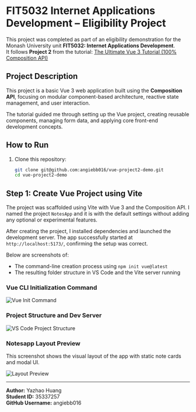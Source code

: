 # FIT5032 Internet Applications Development – Eligibility Project

This project was completed as part of an eligibility demonstration for the Monash University unit **FIT5032: Internet Applications Development**.  
It follows **Project 2** from the tutorial: [The Ultimate Vue 3 Tutorial (100% Composition API)](https://www.youtube.com/watch?v=I_xLMmNeLDY)

## Project Description

This project is a basic Vue 3 web application built using the **Composition API**, focusing on modular component-based architecture, reactive state management, and user interaction.

The tutorial guided me through setting up the Vue project, creating reusable components, managing form data, and applying core front-end development concepts.

## How to Run

1. Clone this repository:
   ```bash
   git clone git@github.com:angiebb016/vue-project2-demo.git
   cd vue-project2-demo

## Step 1: Create Vue Project using Vite

The project was scaffolded using Vite with Vue 3 and the Composition API. I named the project `NotesApp` and it is with the default settings without adding any optional or experimental features.

After creating the project, I installed dependencies and launched the development server. The app successfully started at `http://localhost:5173/`, confirming the setup was correct.

Below are screenshots of:
- The command-line creation process using `npm init vue@latest`
- The resulting folder structure in VS Code and the Vite server running

### Vue CLI Initialization Command

![Vue Init Command](./screenshots/vue-init-command.jpg)

### Project Structure and Dev Server

![VS Code Project Structure](./screenshots/vue-vscode-structure.jpg)

### Notesapp Layout Preview

This screenshot shows the visual layout of the app with static note cards and modal UI.

![Layout Preview](./screenshots/notesapp-layout-preview.jpg)

---

**Author:** Yazhao Huang  
**Student ID:** 35337257  
**GitHub Username:** angiebb016

